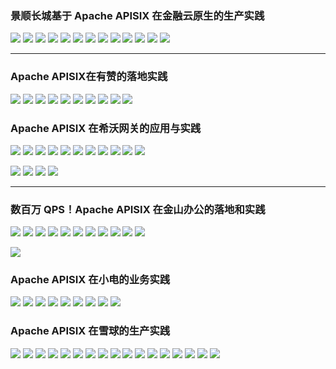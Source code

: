 
### 景顺长城基于 Apache APISIX 在金融云原生的生产实践

![](1.png)
![](2.png)
![](3.png)
![](4.png)
![](5.png)
![](6.png)
![](7.png)
![](8.png)
![](9.png)
![](10.png)
![](11.png)
![](12.png)
![](13.png)


---


### Apache APISIX在有赞的落地实践


![](14.png)
![](15.png)
![](16.png)
![](17.png)
![](18.png)
![](19.png)
![](20.png)
![](21.png)
![](22.png)
![](23.png)


### Apache APISIX 在希沃网关的应用与实践

![](24.png)
![](25.png)
![](26.png)
![](27.png)
![](28.png)
![](29.png)
![](30.png)
![](31.png)
![](32.png)
![](33.png)
![](34.png)

![](35.png)
![](36.png)
![](37.png)
![](38.png)

---


### 数百万 QPS！Apache APISIX 在金山办公的落地和实践

![](39.png)
![](40.png)
![](41.png)
![](42.png)
![](43.png)
![](44.png)
![](45.png)
![](46.png)
![](47.png)
![](48.png)
![](49.png)


![](50.png)


### Apache APISIX 在小电的业务实践

![](51.png)
![](52.png)
![](53.png)
![](54.png)
![](55.png)
![](56.png)
![](57.png)
![](58.png)
![](59.png)


### Apache APISIX 在雪球的生产实践


![](60.png)
![](61.png)
![](62.png)
![](63.png)
![](64.png)
![](65.png)
![](66.png)
![](67.png)
![](68.png)
![](69.png)
![](70.png)
![](71.png)
![](72.png)
![](73.png)
![](74.png)
![](75.png)
![](76.png)


